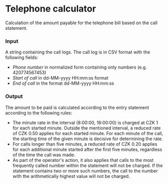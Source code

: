 # Telephone calculator
Calculation of the amount payable for the telephone bill based on the call statement.

### Input
A string containing the call logs.
The call log is in CSV format with the following fields:
- _Phone number_ in normalized form containing only numbers (e.g. 420774567453)
- _Start of call_ in dd-MM-yyyy HH:mm:ss format
- _End of call_ in the format dd-MM-yyyy HH:mm:ss

### Output
The amount to be paid is calculated according to the entry statement according to the following rules:
- The minute rate in the interval (8:00:00, 16:00:00) is charged at CZK 1 for each started minute.
 Outside the mentioned interval, a reduced rate of CZK 0.50 applies for each started minute. 
 For each minute of the call, the starting time of the given minute is decisive for determining the rate.
- For calls longer than five minutes, a reduced rate of CZK 0.20 applies for each additional minute started after the first five minutes, 
regardless of the time the call was made.
- As part of the operator's action, it also applies that calls to the most frequently called number within the statement will not be charged. 
If the statement contains two or more such numbers, the call to the number with the arithmetically highest value will not be charged.
